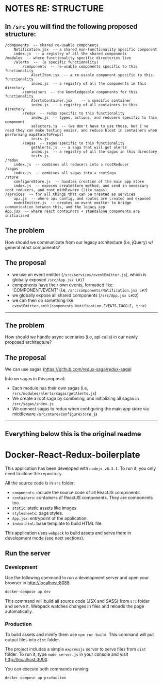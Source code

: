 # NOTES RE: STRUCTURE

## In `/src` you will find the following proposed structure:

```
/components  -- shared re-usable components
    Notification.jsx  -- a shared non-functionality specific component
    index.js  -- a registry of all the shared components
/modules  -- where functionality specific directories live
    /alerts  --  (a specific functionality)
        /components  -- re-usable components specific to this functionality
            AlertItem.jsx  -- a re-usable component specific to this functionality
            index.js  -- a registry of all the components in this directory
        /containers  -- the knowledgeable components for this functionality
            AlertsContainer.jsx    -- a specific container
            index.js  -- a registry of all containers in this directory
        /redux  -- redux specific to this functionality
            index.js  -- types, actions, and reducers specific to this component
            selectors.js  -- (we don't have to use these, but I've read they can make testing easier, and reduce bloat in containers when performing mapStateToProps)
            tests.js
        /sagas  -- sagas specific to this functionality
            getAlerts.js  -- a saga that will get alerts
            index.js  -- a registry of all the sagas in this directory
            tests.js
/redux
    index.js  -- combines all reducers into a rootReducer
/sagas
    index.js  -- combines all sagas into a rootSaga
/store
    configureStore.js  -- handles creation of the main app store
    index.js  -- exposes createStore method, and send in necessary root reducers, and root middleware (like sagas)
/services  -- for all things that can be treated as services
    api.js  -- where api config, and routes are created and exposed
    eventEmitter.js  -- creates an event emitter to bridge communication between this, and the legacy app
App.jsx  -- where react containers + standalone components are initialized
```

## The problem
How should we communicate from our legacy architecture (i.e, jQuery) w/ general react components?

## The proposal
* we use an event emitter (`/src/services/eventEmitter.js`), which is globally exposed `/src/App.jsx L#17`
* components have their own events, formatted like: 'COMPONENT/EVENT' (i.e, `/src/components/Notification.jsx L#7`)
* we globally expose all shared components (`/src/App.jsx L#22`)
* we can then do something like `eventEmitter.emit(components.Notification.EVENTS.TOGGLE, true)`

---

## The problem
How should we handle async scenarios (i.e, api calls) in our newly proposed architecture?

## The proposal
We can use sagas (https://github.com/redux-saga/redux-saga)

Info on sagas in this proposal:
* Each module has their own sagas (i.e, `/src/modules/alerts/sagas/getAlerts.js`)
* We create a root saga by combining, and initializing all sagas in `/src/sagas/index.js`
* We connect sagas to redux when configuring the main app store via middleware `/src/store/configureStore.js`



-------------------------
Everything below this is the original readme
-------------------------


# Docker-React-Redux-boilerplate

This application has been developed with `nodejs v6.3.1`. To run it, you only need to clone the repository.

All the source code is in `src` folder:

* `components`: include the source code of all ReactJS components.
* `containers`: containers of ReactJS components. They are components too.
* `static`: static assets like images.
* `stylesheets`: page styles.
* `App.jsx`: entrypoint of the application.
* `index.html`: base template to build HTML file.

This application uses `webpack` to build assets and serve them in development mode (see next sections).

## Run the server

### Development

Use the following command to run a development server and open your browser in [http://localhost:8088](http://localhost:8088).

```bash
docker-compose up dev
```

This command will build all source code (JSX and SASS) from `src` folder and serve it. Webpack watches changes in files and reloads the page automatically.

### Production

To build assets and minify them use `npm run build`. This command will put output files into `dist` folder.

The project includes a simple `expressjs` server to serve files from `dist` folder. To run it, type `node server.js` in your console and visit [http://localhost:3000](http://localhost:3000).

You can execute both commands running:

```bash
docker-compose up production
```
